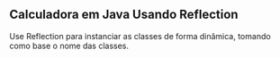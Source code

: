 ﻿## Calculadora em Java Usando Reflection
Use Reflection para instanciar as classes de forma dinâmica, tomando como base o nome das classes.